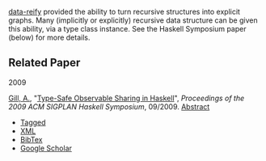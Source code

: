 [data-reify](http://hackage.haskell.org/cgi-bin/hackage-scripts/package/data-reify)
provided the ability to turn recursive structures into explicit graphs.
Many (implicitly or explicitly) recursive data structure can be given
this ability, via a type class instance. See the Haskell Symposium paper
(below) for more details.

Related Paper
-------------

2009

[Gill, A.](/csdl/fpg/biblio/author/42), "[Type-Safe Observable Sharing
in Haskell](/csdl/fpg/biblio/view/15)", *Proceedings of the 2009 ACM
SIGPLAN Haskell Symposium*, 09/2009. [Abstract](/csdl/fpg/node/15)

-   [Tagged](/csdl/fpg/biblio/export/tagged/15 "Click to download the EndNote Tagged formatted file")
-   [XML](/csdl/fpg/biblio/export/xml/15 "Click to download the XML formatted file")
-   [BibTex](/csdl/fpg/biblio/export/bibtex/15 "Click to download the BibTEX formatted file")
-   [Google
    Scholar](http://scholar.google.com/scholar?btnG=Search%2BScholar&as_q=%22Type-Safe%2BObservable%2BSharing%2Bin%2BHaskell%22&as_sauthors=Gill&as_occt=any&as_epq=&as_oq=&as_eq=&as_publication=&as_ylo=&as_yhi=&as_sdtAAP=1&as_sdtp=1 "Click to search Google Scholar for this entry")

